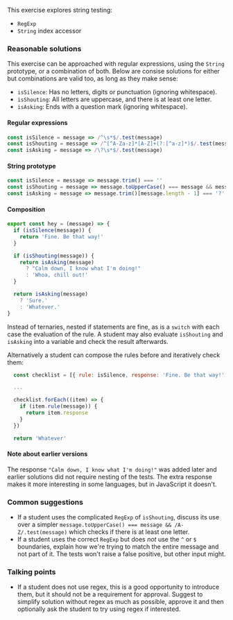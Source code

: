 This exercise explores string testing:
- `RegExp`
- `String` index accessor

### Reasonable solutions

This exercise can be approached with regular expressions, using the `String`
prototype, or a combination of both. Below are consise solutions for either but
combinations are valid too, as long as they make sense:

- `isSilence`: Has no letters, digits or punctuation (ignoring whitespace).
- `isShouting`: All letters are uppercase, and there is at least one letter.
- `isAsking`: Ends with a question mark (ignoring whitespace).

#### Regular expressions
```javascript
const isSilence = message => /^\s*$/.test(message)
const isShouting = message => /^[^A-Za-z]*[A-Z]+(?:[^a-z]*)$/.test(message)
const isAsking = message => /\?\s*$/.test(message)
```

#### String prototype
```javascript
const isSilence = message => message.trim() === ''
const isShouting = message => message.toUpperCase() === message && message.toLowerCase() !== message
const isAsking = message => message.trim()[message.length - 1] === '?'
```

#### Composition
```javascript
export const hey = (message) => {
  if (isSilence(message)) {
    return 'Fine. Be that way!'
  }

  if (isShouting(message)) {
    return isAsking(message)
      ? "Calm down, I know what I'm doing!"
      : 'Whoa, chill out!'
  }

  return isAsking(message)
    ? 'Sure.'
    : 'Whatever.'
}
```

Instead of ternaries, nested if statements are fine, as is a `switch` with each
case the evaluation of the rule. A student may also evaluate `isShouting` and
`isAsking` into a variable and check the result afterwards.

Alternatively a student can compose the rules before and iteratively check them:
```javascript
  const checklist = [{ rule: isSilence, response: 'Fine. Be that way!' }]

  ...

  checklist.forEach((item) => {
    if (item.rule(message)) {
      return item.response
    }
  })

  return 'Whatever'
```

#### Note about earlier versions
The response `"Calm down, I know what I'm doing!"` was added later and earlier
solutions did not require nesting of the tests. The extra response makes it
more interesting in some languages, but in JavaScript it doesn't.

### Common suggestions
- If a student uses the complicated `RegExp` of `isShouting`, discuss its use over a simpler `message.toUpperCase() === message && /A-Z/.test(message)` which checks if there is at least one letter.
- If a student uses the correct `RegExp` but does _not_ use the `^` or `$` boundaries, explain how we're trying to match the entire message and not part of it. The tests won't raise a false positive, but other input might.

### Talking points
- If a student does not use regex, this is a good opportunity to introduce them, but it should not be a requirement for approval. Suggest to simplify solution without regex as much as possible, approve it and then optionally ask the student to try using regex if interested.
